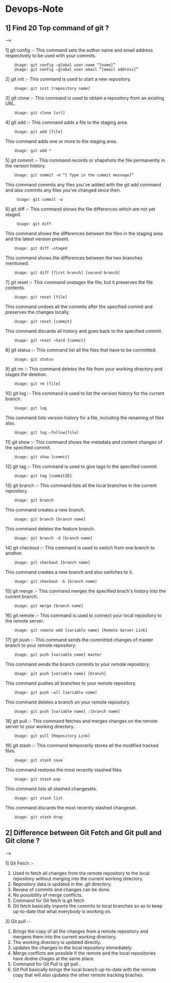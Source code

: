 # Devops-Note

## 1] Find 20 Top command of git ? 

-->  

1] git config :- This command sets the author name and email address respectively to be used with your commits.

        Usage: git config –global user.name “[name]”
        Usage: git config –global user.email “[email address]” 

2] git init :- This command is used to start a new repository.

        Usage: git init [repository name]

3] git clone :- This command is used to obtain a repository from an existing URL.

        Usage: git clone [url]  

4] git add :- This command adds a file to the staging area.

        Usage: git add [file]  
 This command adds one or more to the staging area.

        Usage: git add *  

5] git commit :- This command records or shapshots the file permanently in the version history.

        Usage: git commit -m “[ Type in the commit message]”
        
This command commits any files you’ve added with the git add command and also commits any files you’ve changed since then.

         Usage: git commit -a  

 6] git diff :- This command shows the file differences which are not yet staged.

         Usage: git diff  

This command shows the differences between the files in the staging area and the latest version present.

        Usage: git diff –staged 

This command shows the differences between the two branches mentioned.

        Usage: git diff [first branch] [second branch]  

7] git reset :- This command unstages the file, but it preserves the file contents.

        Usage: git reset [file]  

This command undoes all the commits after the specified commit and preserves the changes locally.

        Usage: git reset [commit]  
        
This command discards all history and goes back to the specified commit.

        Usage: git reset –hard [commit] 

8] git status :- This command list all the files that have to be committed.

        Usage: git status

9] git rm :- This command deletes the file from your working directory and stages the deletion.

        Usage: git rm [file]  

10] git log :- This command is used to list the version history for the current branch.

        Usage: git log  

This command lists version history for a file, including the renaming of files also.

        Usage: git log –follow[file]
        
11] git show :- This command shows the metadata and content changes of the specified commit.

        Usage: git show [commit] 

12] git tag :- This command is used to give tags to the specified commit. 

        Usage: git tag [commitID]  

13] git branch :- This command lists all the local branches in the current repository.

        Usage: git branch  
        
This command creates a new branch.

        Usage: git branch [branch name]  

This command deletes the feature branch.

        Usage: git branch -d [branch name]  

14] git checkout :- This command is used to switch from one branch to another.

        Usage: git checkout [branch name]
        
This command creates a new branch and also switches to it.
        
        Usage: git checkout -b [branch name]  
        
15] git merge :- This command merges the specified brach's history into the current branch.

        Usage: git merge [branch name]

16] git remote :- This command is used to connect your local repository to the remote server.

        Usage: git remote add [variable name] [Remote Server Link]

17] git push :- This command sends the committed changes of master branch to your remote repository.

        Usage: git push [variable name] master 

This command sends the branch commits to your remote repository.

        Usage: git push [variable name] [branch]

This command pushes all branches to your remote repository.

        Usage: git push –all [variable name]  

This command deletes a branch on your remote repository.

        Usage: git push [variable name] :[branch name]  

18] git pull :- This command fetches and merges changes on the remote server to your working directory. 

        Usage: git pull [Repository Link]  

19] git stash :- This command temporarily stores all the modified tracked files.

        Usage: git stash save  

This command restores the most recently stashed files.

        Usage: git stash pop  

This command lists all stashed changesets.

        Usage: git stash list

This command discards the most recently stashed changeset.

        Usage: git stash drop        
        
## 2] Difference between Git Fetch and Git pull and Git clone ?

--> 

1] Git Fetch :-

1. Used to fetch all changes from the remote repository to the local repository without merging into the current working directory.
2. Repository data is updated in the .git directory.
3. Review of commits and changes can be done.
4. No possibility of merge conflicts.
5. Command for Git fetch is git fetch<remote>
6. Git fetch basically imports the commits to local branches so as to keep up-to-date that what everybody is working on.

2] Git pull :- 

1. Brings the copy of all the changes from a remote repository and mergens them into the current working directory.
2. The working directory is updated directly.
3. updates the changes to the local repository immediately.
4. Merge conflicts are possible if the remote and the local repositories have dodne chages at the same place.
5. Command for Git Pull is git pull <remote><branch>.
6. Git Pull basically brings the local branch up-to-date with the remote copy that will also updates the other remote tracking braches.




        
        











        


  
